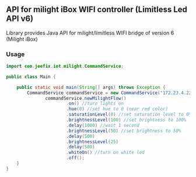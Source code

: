 ## API for milight iBox WIFI controller (Limitless Led API v6)
Library provides Java API for milight/limitless WIFI bridge  of version 6 (Milight iBox)

### Usage
```java
import com.jeefix.iot.milight.CommandService;

public class Main {

    public static void main(String[] args) throws Exception {
        CommandService commandService = new CommandService("172.23.4.225", 0); //set bridge IP, zone number
               commandService.newMilightFlow()
                       .on() //turn lights on
                       .hue(0) //set hue to 0 (near red color)
                       .saturationLevel(0) //set saturation level to 0%
                       .brightnessLevel(100) //set brightness to 100%
                       .delay(1000) //wait 1 second
                       .brightnessLevel(50) //set brightness to 50%
                       .delay(500)
                       .brightnessLevel(25)
                       .delay(500)
                       .whiteOn() //turn on white led
                       .off();
    }
}
```
